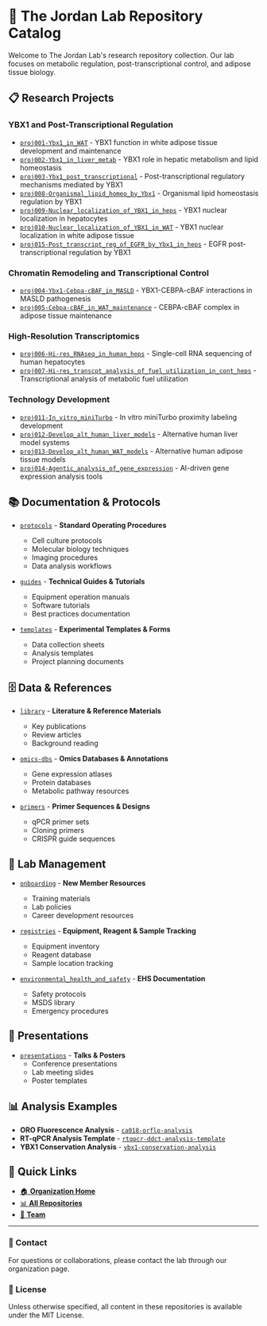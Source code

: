 # 🧬 The Jordan Lab Repository Catalog

Welcome to The Jordan Lab's research repository collection. Our lab focuses on metabolic regulation, post-transcriptional control, and adipose tissue biology.

## 📋 Research Projects

### YBX1 and Post-Transcriptional Regulation
- [`proj001-Ybx1_in_WAT`](../proj001-Ybx1_in_WAT) - YBX1 function in white adipose tissue development and maintenance
- [`proj002-Ybx1_in_liver_metab`](../proj002-Ybx1_in_liver_metab) - YBX1 role in hepatic metabolism and lipid homeostasis
- [`proj003-Ybx1_post_transcriptional`](../proj003-Ybx1_post_transcriptional) - Post-transcriptional regulatory mechanisms mediated by YBX1
- [`proj008-Organismal_lipid_homeo_by_Ybx1`](../proj008-Organismal_lipid_homeo_by_Ybx1) - Organismal lipid homeostasis regulation by YBX1
- [`proj009-Nuclear_localization_of_YBX1_in_heps`](../proj009-Nuclear_localization_of_YBX1_in_heps) - YBX1 nuclear localization in hepatocytes
- [`proj010-Nuclear_localization_of_YBX1_in_WAT`](../proj010-Nuclear_localization_of_YBX1_in_WAT) - YBX1 nuclear localization in white adipose tissue
- [`proj015-Post_transcript_reg_of_EGFR_by_Ybx1_in_heps`](../proj015-Post_transcript_reg_of_EGFR_by_Ybx1_in_heps) - EGFR post-transcriptional regulation by YBX1

### Chromatin Remodeling and Transcriptional Control
- [`proj004-Ybx1-Cebpa-cBAF_in_MASLD`](../proj004-Ybx1-Cebpa-cBAF_in_MASLD) - YBX1-CEBPA-cBAF interactions in MASLD pathogenesis
- [`proj005-Cebpa-cBAF_in_WAT_maintenance`](../proj005-Cebpa-cBAF_in_WAT_maintenance) - CEBPA-cBAF complex in adipose tissue maintenance

### High-Resolution Transcriptomics
- [`proj006-Hi-res_RNAseq_in_human_heps`](../proj006-Hi-res_RNAseq_in_human_heps) - Single-cell RNA sequencing of human hepatocytes
- [`proj007-Hi-res_transcpt_analysis_of_fuel_utilization_in_cont_heps`](../proj007-Hi-res_transcpt_analysis_of_fuel_utilization_in_cont_heps) - Transcriptional analysis of metabolic fuel utilization

### Technology Development
- [`proj011-In_vitro_miniTurbo`](../proj011-In_vitro_miniTurbo) - In vitro miniTurbo proximity labeling development
- [`proj012-Develop_alt_human_liver_models`](../proj012-Develop_alt_human_liver_models) - Alternative human liver model systems
- [`proj013-Develop_alt_human_WAT_models`](../proj013-Develop_alt_human_WAT_models) - Alternative human adipose tissue models
- [`proj014-Agentic_analysis_of_gene_expression`](../proj014-Agentic_analysis_of_gene_expression) - AI-driven gene expression analysis tools

## 📚 Documentation & Protocols

- [`protocols`](../protocols) - **Standard Operating Procedures**
  - Cell culture protocols
  - Molecular biology techniques
  - Imaging procedures
  - Data analysis workflows
  
- [`guides`](../guides) - **Technical Guides & Tutorials**
  - Equipment operation manuals
  - Software tutorials
  - Best practices documentation

- [`templates`](../templates) - **Experimental Templates & Forms**
  - Data collection sheets
  - Analysis templates
  - Project planning documents

## 🗄️ Data & References

- [`library`](../library) - **Literature & Reference Materials**
  - Key publications
  - Review articles
  - Background reading
  
- [`omics-dbs`](../omics-dbs) - **Omics Databases & Annotations**
  - Gene expression atlases
  - Protein databases
  - Metabolic pathway resources
  
- [`primers`](../primers) - **Primer Sequences & Designs**
  - qPCR primer sets
  - Cloning primers
  - CRISPR guide sequences

## 🏢 Lab Management

- [`onboarding`](../onboarding) - **New Member Resources**
  - Training materials
  - Lab policies
  - Career development resources
  
- [`registries`](../registries) - **Equipment, Reagent & Sample Tracking**
  - Equipment inventory
  - Reagent database
  - Sample location tracking
  
- [`environmental_health_and_safety`](../environmental_health_and_safety) - **EHS Documentation**
  - Safety protocols
  - MSDS library
  - Emergency procedures

## 🎤 Presentations

- [`presentations`](../presentations) - **Talks & Posters**
  - Conference presentations
  - Lab meeting slides
  - Poster templates

## 📊 Analysis Examples

- **ORO Fluorescence Analysis** - [`ca018-orflo-analysis`](https://github.com/the-jordan-lab/proj002-Ybx1_in_liver_metab/tree/main/ca018_pparg_and_pparg_regulators_in_huh7_oapav6_glucose_bodipy-orflo)
- **RT-qPCR Analysis Template** - [`rtqpcr-ddct-analysis-template`](https://github.com/the-jordan-lab/templates/tree/main/for-workflow-agent)
- **YBX1 Conservation Analysis** - [`ybx1-conservation-analysis`](https://github.com/the-jordan-lab/proj001-Ybx1_in_WAT/tree/main/jj002-ybx1-conservation-analysis-main)

## 🔗 Quick Links

- [🏠 **Organization Home**](https://github.com/the-jordan-lab)
- [📊 **All Repositories**](https://github.com/orgs/the-jordan-lab/repositories)
- [👥 **Team**](https://github.com/orgs/the-jordan-lab/people)

---

### 📧 Contact

For questions or collaborations, please contact the lab through our organization page.

### 📄 License

Unless otherwise specified, all content in these repositories is available under the MIT License. 